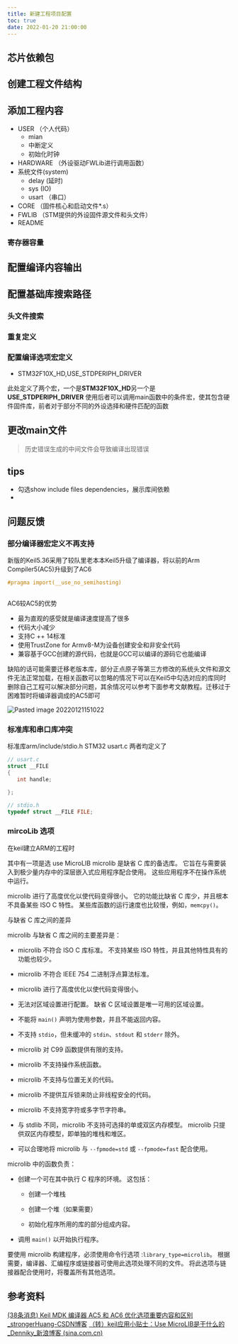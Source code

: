 ```yaml
---
title: 新建工程项目配置
toc: true
date: 2022-01-20 21:00:00
---
```


## 芯片依赖包

## 创建工程文件结构

## 添加工程内容

- USER （个人代码）
	- mian
	- 中断定义
	- 初始化时钟
- HARDWARE （外设驱动FWLib进行调用函数）
- 系统文件(system)
	- delay (延时)
	- sys (IO)
	- usart （串口）
- CORE （固件核心和启动文件*.s）
- FWLIB （STM提供的外设固件源文件和头文件）
- README


### 寄存器容量


## 配置编译内容输出

## 配置基础库搜索路径

### 头文件搜索

### 重复定义

### 配置编译选项宏定义

- STM32F10X_HD,USE_STDPERIPH_DRIVER

此处定义了两个宏，一个是**STM32F10X_HD**另一个是**USE_STDPERIPH_DRIVER** 使用后者可以调用main函数中的条件宏，使其包含硬件固件库，前者对于部分不同的外设选择和硬件匹配的函数

## 更改main文件

> 历史错误生成的中间文件会导致编译出现错误

## tips

- 勾选show include files dependencies，展示库间依赖
- 

## 问题反馈

### 部分编译器宏定义不再支持

新版的Keil5.36采用了较队里老本本Keil5升级了编译器，将以前的Arm Compiler5(AC5)升级到了AC6

```C++
#pragma import(__use_no_semihosting)    



```


AC6较AC5的优势

- 最为直观的感受就是编译速度提高了很多
- 代码大小减少
- 支持C ++ 14标准
- 使用TrustZone for Armv8-M为设备创建安全和非安全代码
- 兼容基于GCC创建的源代码，也就是GCC可以编译的源码它也能编译

缺陷的话可能需要迁移老版本库，部分正点原子等第三方修改的系统头文件和源文件无法正常加载，在相关函数可以忽略的情况下可以在Keil5中勾选对应的库同时删除自己工程可以解决部分问题，其余情况可以参考下面参考文献教程。迁移过于困难暂时将编译器调成的AC5即可

![Pasted image 20220121151022](https://gitee.com/y_kvm/img/raw/master/picture/202201212147754.png)

### 标准库和串口库冲突
 标准库arm/include/stdio.h
 STM32 usart.c
 两者均定义了

 ```C
// usart.c
struct __FILE 
{ 
	int handle; 

}; 

// stdio.h
typedef struct __FILE FILE;


 ```

 ### mircoLib 选项

 在keil建立ARM的工程时

其中有一项是选 use MicroLIB
microlib 是缺省 C 库的备选库。 它旨在与需要装入到极少量内存中的深层嵌入式应用程序配合使用。 这些应用程序不在操作系统中运行。

microlib 进行了高度优化以使代码变得很小。 它的功能比缺省 C 库少，并且根本不具备某些 ISO C 特性。 某些库函数的运行速度也比较慢，例如，`memcpy()`。

与缺省 C 库之间的差异

microlib 与缺省 C 库之间的主要差异是：

-   microlib 不符合 ISO C 库标准。 不支持某些 ISO 特性，并且其他特性具有的功能也较少。
    
-   microlib 不符合 IEEE 754 二进制浮点算法标准。
    
-   microlib 进行了高度优化以使代码变得很小。
    
-   无法对区域设置进行配置。 缺省 C 区域设置是唯一可用的区域设置。
    
-   不能将 `main()` 声明为使用参数，并且不能返回内容。
    
-   不支持 `stdio`，但未缓冲的 `stdin`、`stdout` 和 `stderr` 除外。
    
-   microlib 对 C99 函数提供有限的支持。
    
-   microlib 不支持操作系统函数。
    
-   microlib 不支持与位置无关的代码。
    
-   microlib 不提供互斥锁来防止非线程安全的代码。
    
-   microlib 不支持宽字符或多字节字符串。
    
-   与 stdlib 不同，microlib 不支持可选择的单或双区内存模型。 microlib 只提供双区内存模型，即单独的堆栈和堆区。
    
-   可以合理地将 microlib 与 `--fpmode=std` 或 `--fpmode=fast` 配合使用。
    

microlib 中的函数负责：

-   创建一个可在其中执行 C 程序的环境。 这包括：
    
    -   创建一个堆栈
        
    -   创建一个堆（如果需要）
        
    -   初始化程序所用的库的部分组成内容。
    
-   调用 `main()` 以开始执行程序。
    

要使用 microlib 构建程序，必须使用命令行选项 :`library_type=microlib`。 根据需要，编译器、汇编程序或链接器可使用此选项处理不同的文件。 将此选项与链接器配合使用时，将覆盖所有其他选项。

## 参考资料
[(38条消息) Keil MDK 编译器 AC5 和 AC6 优化选项重要内容和区别_strongerHuang-CSDN博客](https://blog.csdn.net/ybhuangfugui/article/details/105236351)
[（转）keil应用小贴士：Use MicroLIB是干什么的_Denniky_新浪博客 (sina.com.cn)](http://blog.sina.com.cn/s/blog_7142d7da01013gub.html)